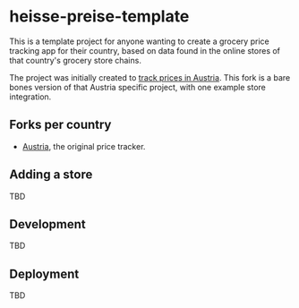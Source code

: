 # heisse-preise-template

This is a template project for anyone wanting to create a grocery price tracking app for their country, based on data found in the online stores of that country's grocery store chains.

The project was initially created to [track prices in Austria](https://heisse-preise.io). This fork is a bare bones version of that Austria specific project, with one example store integration.

## Forks per country

-   [Austria](https://heisse-preise.io), the original price tracker.

## Adding a store

TBD

## Development

TBD

## Deployment

TBD
